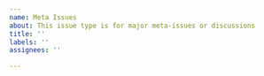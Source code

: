 ```yaml
---
name: Meta Issues
about: This issue type is for major meta-issues or discussions
title: ''
labels: ''
assignees: ''

---
```



